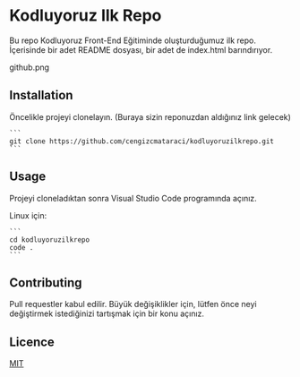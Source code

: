 # Kodluyoruz Ilk Repo

Bu repo Kodluyoruz Front-End Eğitiminde oluşturduğumuz ilk repo. İçerisinde bir adet README dosyası, bir adet de index.html barındırıyor.

github.png


## Installation

Öncelikle projeyi clonelayın. (Buraya sizin reponuzdan aldığınız link gelecek)
    
    ```
    git clone https://github.com/cengizcmataraci/kodluyoruzilkrepo.git
    ```

## Usage 

Projeyi cloneladıktan sonra Visual Studio Code programında açınız.

Linux için:

    ``` 
    cd kodluyoruzilkrepo
    code .
    ```
## Contributing

Pull requestler kabul edilir. Büyük değişiklikler için, lütfen önce neyi değiştirmek istediğinizi tartışmak için bir konu açınız.

## Licence
[MIT](https://choosealicense.com/licenses/mit/)
